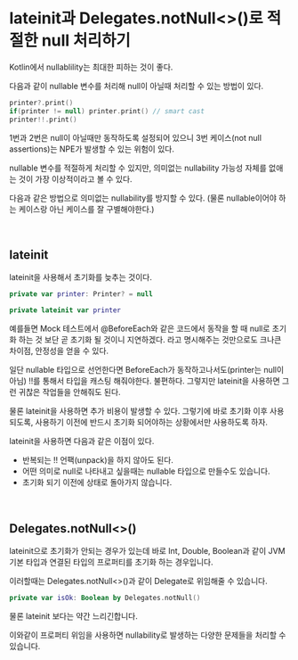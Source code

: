 # lateinit과 Delegates.notNull<>()로 적절한 null 처리하기

Kotlin에서 nullablility는 최대한 피하는 것이 좋다.

다음과 같이 nullable 변수를 처리해 null이 아닐때 처리할 수 있는 방법이 있다.

```kt
printer?.print()
if(printer != null) printer.print() // smart cast
printer!!.print()
```

1번과 2번은 null이 아닐때만 동작하도록 설정되어 있으니 3번 케이스(not null assertions)는 NPE가 발생할 수 있는 위험이 있다.

nullable 변수를 적절하게 처리할 수 있지만, 의미없는 nullability 가능성 자체를 없애는 것이 가장 이상적이라고 볼 수 있다.

다음과 같은 방법으로 의미없는 nullability를 방지할 수 있다. (물론 nullable이어야 하는 케이스랑 아닌 케이스를 잘 구별해야한다.)

<br>

## lateinit

lateinit을 사용해서 초기화를 늦추는 것이다.

```kt
private var printer: Printer? = null

private lateinit var printer
```

예를들면 Mock 테스트에서 @BeforeEach와 같은 코드에서 동작을 할 때 null로 초기화 하는 것 보단 곧 초기화 될 것이니 지연하겠다. 라고 명시해주는 것만으로도 크나큰 차이점, 안정성을 얻을 수 있다.

일단 nullable 타입으로 선언한다면 BeforeEach가 동작하고나서도(printer는 null이 아님) !!를 통해서 타입을 캐스팅 해줘야한다. 불편하다. 그렇지만 lateinit을 사용하면 그런 귀찮은 작업들을 안해줘도 된다.

물론 lateinit을 사용하면 추가 비용이 발생할 수 있다. 그렇기에 바로 초기화 이후 사용되도록, 사용하기 이전에 반드시 초기화 되어야하는 상황에서만 사용하도록 하자.

lateinit을 사용하면 다음과 같은 이점이 있다.

- 반복되는 !! 언팩(unpack)을 하지 않아도 된다.
- 어떤 의미로 null로 나타내고 싶을때는 nullable 타입으로 만들수도 있습니다.
- 초기화 되기 이전에 상태로 돌아가지 않습니다.


<br>

## Delegates.notNull<>()

lateinit으로 초기화가 안되는 경우가 있는데 바로 Int, Double, Boolean과 같이 JVM 기본 타입과 연결된 타입의 프로퍼티를 초기화 하는 경우입니다.

이러할때는 Delegates.notNull<>()과 같이 Delegate로 위임해줄 수 있습니다.

```kt
private var isOk: Boolean by Delegates.notNull()
```

물론 lateinit 보다는 약간 느리긴합니다.



이와같이 프로퍼티 위임을 사용하면 nullability로 발생하는 다양한 문제들을 처리할 수 있습니다.

